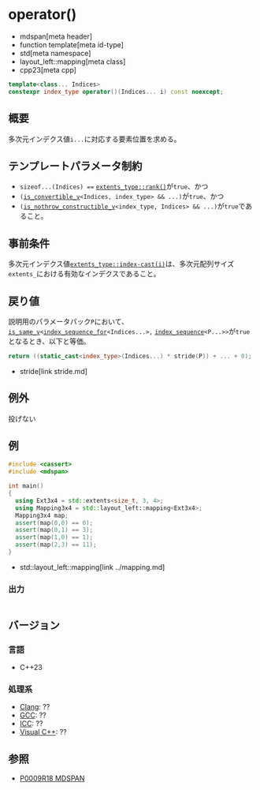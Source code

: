 # operator()
* mdspan[meta header]
* function template[meta id-type]
* std[meta namespace]
* layout_left::mapping[meta class]
* cpp23[meta cpp]

```cpp
template<class... Indices>
constexpr index_type operator()(Indices... i) const noexcept;
```

## 概要
多次元インデクス値`i...`に対応する要素位置を求める。


## テンプレートパラメータ制約
- `sizeof...(Indices) ==` [`extents_type::rank()`](../../extents/rank.md)が`true`、かつ
- `(`[`is_convertible_v`](/reference/type_traits/is_convertible.md)`<Indices, index_type> && ...)`が`true`、かつ
- `(`[`is_nothrow_constructible_v`](/reference/type_traits/is_nothrow_constructible.md)`<index_type, Indices> && ...)`が`true`であること。


## 事前条件
多次元インデクス値[`extents_type::index-cast(i)`](../../extents/index-cast.md)は、多次元配列サイズ`extents_`における有効なインデクスであること。


## 戻り値
説明用のパラメータパック`P`において、[`is_same_v`](/reference/type_traits/is_same.md)`<`[`index_sequence_for`](/reference/utility/index_sequence_for.md)`<Indices...>,` [`index_sequence`](/reference/utility/index_sequence.md)`<P...>>`が`true`となるとき、以下と等価。

```cpp
return ((static_cast<index_type>(Indices...) * stride(P)) + ... + 0);
```
* stride[link stride.md]


## 例外
投げない


## 例
```cpp example
#include <cassert>
#include <mdspan>

int main()
{
  using Ext3x4 = std::extents<size_t, 3, 4>;
  using Mapping3x4 = std::layout_left::mapping<Ext3x4>;
  Mapping3x4 map;
  assert(map(0,0) == 0);
  assert(map(0,1) == 3);
  assert(map(1,0) == 1);
  assert(map(2,3) == 11);
}
```
* std::layout_left::mapping[link ../mapping.md]

### 出力
```
```


## バージョン
### 言語
- C++23

### 処理系
- [Clang](/implementation.md#clang): ??
- [GCC](/implementation.md#gcc): ??
- [ICC](/implementation.md#icc): ??
- [Visual C++](/implementation.md#visual_cpp): ??


## 参照
- [P0009R18 MDSPAN](https://www.open-std.org/jtc1/sc22/wg21/docs/papers/2022/p0009r18.html)
